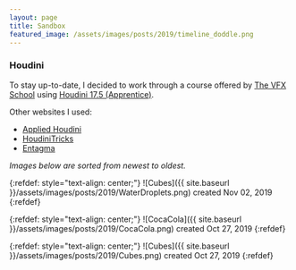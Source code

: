 ```yaml
---
layout: page
title: Sandbox
featured_image: /assets/images/posts/2019/timeline_doddle.png
---
```



### Houdini

To stay up-to-date, I decided to work through a course offered by [The VFX School](https://thevfxschool.com/) using [Houdini 17.5 (Apprentice)](https://www.sidefx.com/products/houdini-apprentice/).

Other websites I used:
- [Applied Houdini](http://www.appliedhoudini.com/)
- [HoudiniTricks](https://houdinitricks.com/)
- [Entagma](http://www.entagma.com/)

*Images below are sorted from newest to oldest.*

{:refdef: style="text-align: center;"}
![Cubes]({{ site.baseurl }}/assets/images/posts/2019/WaterDroplets.png) created Nov 02, 2019
{:refdef}

{:refdef: style="text-align: center;"}
![CocaCola]({{ site.baseurl }}/assets/images/posts/2019/CocaCola.png) created Oct 27, 2019
{:refdef}

{:refdef: style="text-align: center;"}
![Cubes]({{ site.baseurl }}/assets/images/posts/2019/Cubes.png) created Oct 27, 2019
{:refdef}
